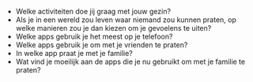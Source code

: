 - Welke activiteiten doe jij graag met jouw gezin?
- Als je in een wereld zou leven waar niemand zou kunnen praten, op welke manieren zou je dan kiezen om je gevoelens te uiten?
- Welke apps gebruik je het meest op je telefoon?
- Welke apps gebruik je om met je vrienden te praten?
- In welke app praat je met je familie?
- Wat vind je moeilijk aan de apps die je nu gebruikt om met je familie te praten?
